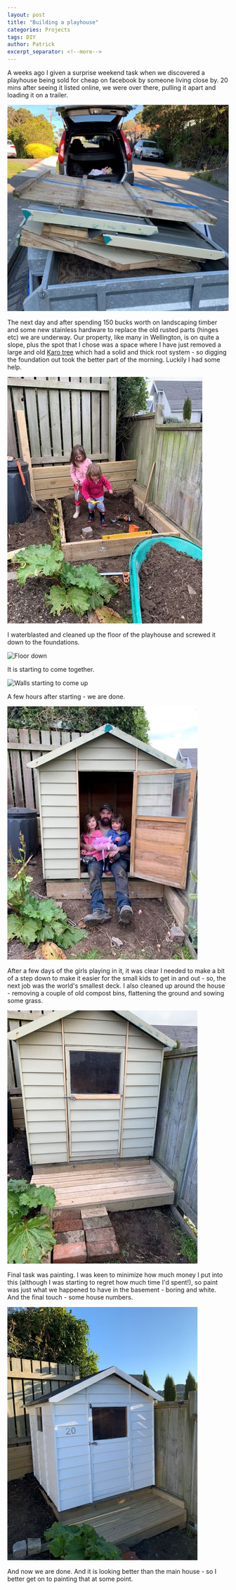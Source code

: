 ```yaml
---
layout: post
title: "Building a playhouse"
categories: Projects
tags: DIY 
author: Patrick
excerpt_separator: <!--more-->
---
```


A weeks ago I given a surprise weekend task when we discovered a playhouse being sold for cheap on facebook by someone living close by. 20 mins after seeing it listed online, we were over there, pulling it apart and loading it on a trailer. 

<!--more-->

![Broken down, on the trailer](/assets/Playhouse/playhouse1.JPG)

The next day and after spending 150 bucks worth on landscaping timber and some new stainless hardware to replace the old rusted parts (hinges etc) we are underway. Our property, like many in Wellington, is on quite a slope, plus the spot that I chose was a space where I have just removed a large and old [Karo tree](http://www.aucklandbotanicgardens.co.nz/plants-for-auckland/plants/pittosporum-crassifolium/) which had a solid and thick root system - so digging the foundation out took the better part of the morning. Luckily I had some help. 

![I get some help digging the foundations](/assets/Playhouse/playhouse2.JPEG)

I waterblasted and cleaned up the floor of the playhouse and screwed it down to the foundations.

![Floor down](/assets/Playhouse/playhouse3.JPG)

It is starting to come together.

![Walls starting to come up](/assets/Playhouse/playhouse4.JPG)

A few hours after starting - we are done.

![Phase 1 complete](/assets/Playhouse/playhouse5.JPEG)

After a few days of the girls playing in it, it was clear I needed to make a bit of a step down to make it easier for the small kids to get in and out - so, the next job was the world's smallest deck. I also cleaned up around the house - removing a couple of old compost bins, flattening the ground and sowing some grass.

![Deck added](/assets/Playhouse/playhouse6.JPEG)

Final task was painting. I was keen to minimize how much money I put into this (although I was starting to regret how much time I'd spent!), so paint was just what we happened to have in the basement - boring and white. And the final touch - some house numbers.

![Painted and done](/assets/Playhouse/playhouse7.JPEG)

And now we are done. And it is looking better than the main house - so I better get on to painting that at some point.

